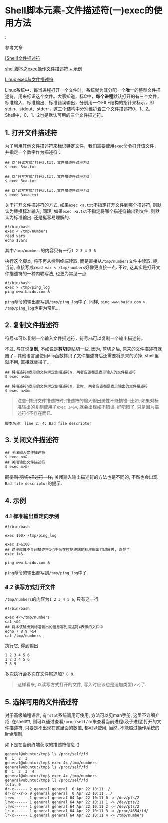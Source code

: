# Shell脚本元素-文件描述符(一)exec的使用方法

<!tags!>: <!shell语法!> <!exec!> <!文件描述符!> <!proc!>

参考文章

[[Shell]文件描述符](http://www.dutor.net/index.php/2010/03/shell-file-descriptor/)

[shell脚本之exec操作文件描述符 + 示例](http://blog.csdn.net/donghanhang/article/details/51005972)

[Linux exec与文件描述符](http://www.cnblogs.com/lizhaoxian/p/5294158.html)

Linux系统中，每当进程打开一个文件时，系统就为其分配一个**唯一**的整型文件描述符，用来标识这个文件。大家知道，标C中，**每个进程**默认打开的有三个文件，标准输入、标准输出、标准错误输出，分别用一个FILE结构的指针来标示，即stdin、stdout、stderr，这三个结构中分别维护着三个文件描述符0、1、2。Shell中，0、1、2也是默认可用的三个文件描述符。

## 1. 打开文件描述符

为了利用其他文件描述符来标识特定文件，我们需要使用`exec`命令打开该文件，并指定一个数字作为描述符：

```
## 以"只读方式"打开a.txt，文件描述符对应为3
$ exec 3<a.txt

## 以"只写方式"打开a.txt，文件描述符对应为3
$ exec 3>a.txt

## 以"读写方式"打开a.txt，文件描述符对应为3
$ exec 3<>a.txt
```

关于打开文件描述符的方式, 如果`exec <a.txt`不指定打开文件到哪个描述符, 则默认为替换标准输入; 同理, 如果`exec >a.txt`不指定将哪个描述符输出到文件, 则默认为标准输出. 还是挺容易理解的.

```shell
#!/bin/bash
exec < /tmp/numbers
read vars
echo $vars
```

其中`/tmp/numbers`的内容只有一行`1 2 3 4 5 6`

执行这个脚本, 将不再从控制终端读取, 而是直接从`/tmp/numbers`文件中读取. 呃, 当前, 直接写成`read var < /tmp/numbers`好像更直接一点. 不过, 这其实是打开文件描述符的一种内联写法, 也更为常见一点.

```shell
#!/bin/bash
exec > /tmp/ping_log
ping www.baidu.com &
```

`ping`命令的输出都写到`/tmp/ping_log`中了. 同样, `ping www.baidu.com > /tmp/ping_log`也更为常见...

## 2. 复制文件描述符

符号`<&`可以复制一个输入文件描述符，符号`>&`可以复制一个输出描述符。

不过, 与其说**复制**, 不如说是**剪切**更贴切一些. 因为, 剪切之后, 原来的文件描述符就废了...其他语言里使用`dup`函数拷贝了文件描述符后还需要将原来的关掉, shell里就不用, 直接就替换了...

```
## 将描述符m表示的文件绑定到描述符n, 两者应该都是表示输入的文件描述符
$ exec n<&m

## 将描述符n表示的文件绑定到描述符m, 此时, 两者应该都是表示输出的文件描述符
$ exec n>&m
```

> ~~注意: 拷贝文件描述符时, 描述符的输入输出属性不能搞错. 比如, 如果对标准输出的复制使用了`exec 1<&4`, 就会出现如下错误.~~ 好吧错了, 只是因为描述符4不存在而已.

```
脚本名称: line 2: 4: Bad file descriptor
```

## 3. 关闭文件描述符

```
## 关闭输入文件描述符
$ exec n<&-
## 关闭输出文件描述符
$ exec m>&-
```

~~同复制(剪切)描述符一样,~~ 关闭输入输出描述符的方法也是不同的, 不然也会出现`Bad file descriptor`的提示.

## 4. 示例

### 4.1 标准输出重定向示例

```shell
#!/bin/bash

exec 100> /tmp/ping_log

exec 1>&100
## 这里就算不关闭描述符1也不会在控制终端的标准输出打印日志, 奇怪了
exec 1>&-

ping www.baidu.com &
```

`ping`命令的输出都写到`/tmp/ping_log`中了.

### 4.2 读写方式打开文件

`/tmp/numbers`的内容为`1 2 3 4 5 6`, 只有这一行

```shell
#!/bin/bash

exec 4<>/tmp/numbers
cat <&4
## 将本该输出到标准输出的信息写到描述符4表示的文件中
echo 7 8 9 >&4
cat /tmp/numbers
```

执行它, 得到输出

```
1 2 3 4 5 6
1 2 3 4 5 6
7 8 9
```

多次执行会多次在文件尾追加`7 8 9`.

> 这样看来, 以读写方式打开的文件, 写入时应该也是追加类型(>>)了.

## 5. 选择可用的文件描述符

对于高级编程语言, 有`fstat`系统调用可使用, 方法可以见man手册, 这里不详细介绍. 在shell中, 则可以通过查看`/proc/self/fd`来查看当前进程(及子进程)打开的文件描述符, 只要是不出现在这里面的数值, 都可以使用, 当然, 不能超过操作系统的limit限制.

如下是在当前终端获取的描述符信息.()

```
general@ubuntu:/tmp$ ls /proc/self/fd
0  1  2  3
general@ubuntu:/tmp$ exec 4< /tmp/numbers 
general@ubuntu:/tmp$ ls /proc/self/fd
0  1  2  3  4
general@ubuntu:/tmp$ exec 4< /tmp/numbers
general@ubuntu:/tmp$ ll /proc/self/fd
total 0
dr-x------ 2 general general  0 Apr 22 10:11 ./
dr-xr-xr-x 9 general general  0 Apr 22 10:11 ../
lrwx------ 1 general general 64 Apr 22 10:11 0 -> /dev/pts/2
lrwx------ 1 general general 64 Apr 22 10:11 1 -> /dev/pts/2
lrwx------ 1 general general 64 Apr 22 10:11 2 -> /dev/pts/2
lr-x------ 1 general general 64 Apr 22 10:11 3 -> /proc/4654/fd/
lr-x------ 1 general general 64 Apr 22 10:11 4 -> /tmp/numbers
```